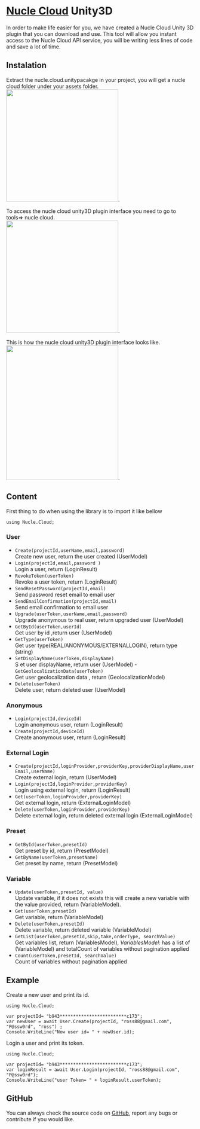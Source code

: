 # [Nucle Cloud](https://nucle.cloud) Unity3D

In order to make life easier for you, we have created a Nucle Cloud Unity 3D plugin that you can download and use.
This tool will allow you instant access to the Nucle Cloud API service, you will be writing less lines of code and save a lot of time.

 
## Instalation 

Extract the nucle.cloud.unitypacakge in your project, you will get a nucle cloud folder under your assets folder.   
<img src="https://i.imgur.com/z4hbVQ6.png" width="300"/>.  

To access the nucle cloud unity3D plugin interface you need to go to tools=> nucle cloud.  
<img src="https://i.imgur.com/tODN6OE.png" width="300"/>.  

This is how the nucle cloud unity3D plugin interface looks like.   
<img src="https://www.nucle.cloud/media/Unity3DPlugin.png" height="360" width="300"/>.  


## Content
First thing to do when using the library is to import it like bellow

 `using Nucle.Cloud;`

### User
- `Create(projectId,userName,email,password)`   
Create new user, return the user created (UserModel)
- `Login(projectId,email,password )`   
Login a user, return (LoginResult)
- `RevokeToken(userToken)`   
 Revoke a user token, return  (LoginResult)
- `SendResetPassword(projectId,email)`    
Send password reset email to email user
- `SendEmailConfirmation(projectId,email)`  
Send email confirmation to email user
- `Upgrade(userToken,userName,email,password)`  
Upgrade anonymous to real user, return upgraded user  (UserModel)
- `GetById(userToken,userId)`  
Get user by id ,return user  (UserModel)
- `GetType(userToken)`  
Get user type(REAL/ANONYMOUS/EXTERNALLOGIN), return type (string)
- `SetDisplayName(userToken,displayName)`  
S et user displayName, return user  (UserModel)
-`GetGeolocalizationData(userToken)`  
Get user geolocalization data , return (GeolocalizationModel)
- `Delete(userToken)`  
Delete user, return deleted user  (UserModel)
 

### Anonymous 

    

 - `Login(projectId,deviceId)`  
Login anonymous user, return (LoginResult)
 - `Create(projectId,deviceId)`  
Create anonymous user, return (LoginResult)
### External Login

   
- `Create(projectId,loginProvider,providerKey,providerDisplayName,userEmail,userName)`  
Create external login, return (UserModel) 
- `Login(projectId,loginProvider,providerKey)`  
Login using external login, return (LoginResult)
- `Get(userToken,loginProvider,providerKey)`  
Get external login, return (ExternalLoginModel)
- `Delete(userToken,loginProvider,providerKey)`  
Delete external login, return deleted external login (ExternalLoginModel)

### Preset
 - `GetById(userToken,presetId)`  
Get preset by id, return (PresetModel)
 - `GetByName(userToken,presetName)`  
Get preset by name, return (PresetModel)

### Variable

- `Update(userToken,presetId, value)`  
 Update variable, if it does not exists this will create a new variable with the value provided, return (VariableModel).  
- `Get(userToken,presetId)`  
 Get variable, return (VariableModel) 
- `Delete(userToken,presetId)`  
Delete variable, return deleted variable (VariableModel)
- `GetList(userToken,presetId,skip,take,orderType, searchValue)`  
 Get variables list, return (VariablesModel), 
 *VariablesModel:* has a list of  (VariableModel) and totalCount of variables without pagination applied
- `Count(userToken,presetId, searchValue)`  
Count of variables without pagination applied

## Example

Create a new user and print its id. 
```
using Nucle.Cloud;

var projectId= "b943*************************c173";
var newUser = await User.Create(projectId, "ross88@gmail.com", "P@ssw0rd", "ross") ;
Console.WriteLine("New user id= " + newUser.id);
```

Login a user and print its token.
```
using Nucle.Cloud;

var projectId= "b943*************************c173";
var loginResult = await User.Login(projectId, "ross88@gmail.com", "P@ssw0rd");
Console.WriteLine("user Token= " + loginResult.userToken);
```
## GitHub 

You can always check the source code on [GitHub](https://github.com/nuclecloud/dotnet), report any bugs or contribute if you would like.

